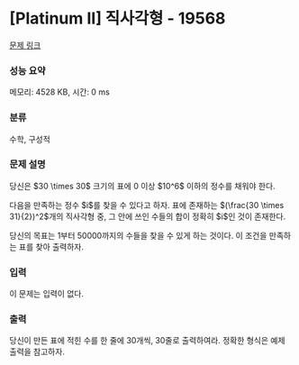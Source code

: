 # [Platinum II] 직사각형 - 19568 

[문제 링크](https://www.acmicpc.net/problem/19568) 

### 성능 요약

메모리: 4528 KB, 시간: 0 ms

### 분류

수학, 구성적

### 문제 설명

<p>당신은 $30 \times 30$ 크기의 표에 0 이상 $10^6$ 이하의 정수를 채워야 한다.</p>

<p>다음을 만족하는 정수 $i$를 찾을 수 있다고 하자. 표에 존재하는 $(\frac{30 \times 31}{2})^2$개의 직사각형 중, 그 안에 쓰인 수들의 합이 정확히 $i$인 것이 존재한다.</p>

<p>당신의 목표는 1부터 50000까지의 수들을 찾을 수 있게 하는 것이다. 이 조건을 만족하는 표를 찾아 출력하자.</p>

### 입력 

 <p>이 문제는 입력이 없다.</p>

### 출력 

 <p>당신이 만든 표에 적힌 수를 한 줄에 30개씩, 30줄로 출력하여라. 정확한 형식은 예제 출력을 참고하자.</p>

